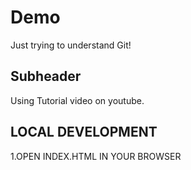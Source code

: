 # Demo 

Just trying to understand Git!


## Subheader

Using Tutorial video on youtube.

## LOCAL DEVELOPMENT 

1.OPEN INDEX.HTML IN YOUR BROWSER
